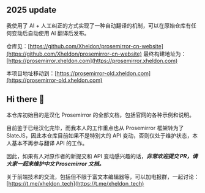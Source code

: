 ## 2025 update

我使用了 AI + 人工纠正的方式实现了一种自动翻译的机制，可以在原始仓库有任何变动后自动使用 AI 翻译后发布。

仓库见：[https://github.com/Xheldon/prosemirror-cn-website](https://github.com/Xheldon/prosemirror-cn-website) 最终构建地址为：[https://prosemirror.xheldon.com](https://prosemirror.xheldon.com)

本项目地址移动到：[https://prosemirror-old.xheldon.com](https://prosemirror-old.xheldon.com)

## Hi there 👋

本仓库初始目的是汉化 Prosemirror 的全部文档，包括官网的各种示例和说明。

目前鉴于已经汉化完毕，而我本人的工作重点也从 Prosemirror 框架转为了 SlateJS，因此本仓库目前如果不是特别大的 API 变动，否则仅处于维护状态，本人基本不再参与翻译 API 的工作。

因此，如果有人对原作者的新提交和 API 变动感兴趣的话，***非常欢迎提交 PR，请大家一起来维护中文 Prosemirror 文档。***

关于前端技术的交流，包括但不限于富文本编辑器等，可以加电报群，一起讨论：[https://t.me/xheldon_tech](https://t.me/xheldon_tech)
